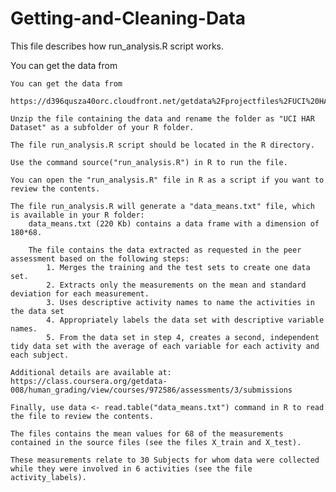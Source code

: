 Getting-and-Cleaning-Data
=========================
This file describes how run_analysis.R script works.

You can get the data from 

    You can get the data from 
    
    https://d396qusza40orc.cloudfront.net/getdata%2Fprojectfiles%2FUCI%20HAR%20Dataset.zip.
    
    Unzip the file containing the data and rename the folder as "UCI HAR Dataset" as a subfolder of your R folder.
    
    The file run_analysis.R script should be located in the R directory.
    
    Use the command source("run_analysis.R") in R to run the file.
    
    You can open the "run_analysis.R" file in R as a script if you want to review the contents.
    
    The file run_analysis.R will generate a "data_means.txt" file, which is available in your R folder:
        data_means.txt (220 Kb) contains a data frame with a dimension of 180*68.
        
        The file contains the data extracted as requested in the peer assessment based on the following steps:
            1. Merges the training and the test sets to create one data set.
            2. Extracts only the measurements on the mean and standard deviation for each measurement. 
            3. Uses descriptive activity names to name the activities in the data set
            4. Appropriately labels the data set with descriptive variable names. 
            5. From the data set in step 4, creates a second, independent tidy data set with the average of each variable for each activity and each subject.
   
    Additional details are available at: 
    https://class.coursera.org/getdata-008/human_grading/view/courses/972586/assessments/3/submissions
    
    Finally, use data <- read.table("data_means.txt") command in R to read the file to review the contents.
    
    The files contains the mean values for 68 of the measurements contained in the source files (see the files X_train and X_test).
    
    These measurements relate to 30 Subjects for whom data were collected while they were involved in 6 activities (see the file activity_labels).
  

